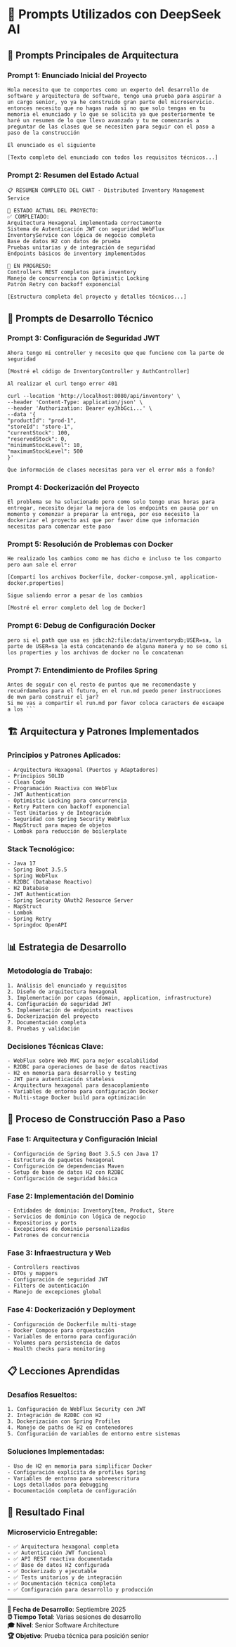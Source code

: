 # 📝 Prompts Utilizados con DeepSeek AI

## 🎯 **Prompts Principales de Arquitectura**

### Prompt 1: Enunciado Inicial del Proyecto
```
Hola necesito que te comportes como un experto del desarrollo de software y arquitectura de software, tengo una prueba para aspirar a un cargo senior, yo ya he construido gran parte del microservicio. entonces necesito que no hagas nada si no que solo tengas en tu memoria el enunciado y lo que se solicita ya que posteriormente te haré un resumen de lo que llevo avanzado y tu me comenzarás a preguntar de las clases que se necesiten para seguir con el paso a paso de la construcción

El enunciado es el siguiente

[Texto completo del enunciado con todos los requisitos técnicos...]
```

### Prompt 2: Resumen del Estado Actual
```
📋 RESUMEN COMPLETO DEL CHAT - Distributed Inventory Management Service

🎯 ESTADO ACTUAL DEL PROYECTO:
✅ COMPLETADO:
Arquitectura Hexagonal implementada correctamente
Sistema de Autenticación JWT con seguridad WebFlux
InventoryService con lógica de negocio completa
Base de datos H2 con datos de prueba
Pruebas unitarias y de integración de seguridad
Endpoints básicos de inventory implementados

🚀 EN PROGRESO:
Controllers REST completos para inventory
Manejo de concurrencia con Optimistic Locking
Patrón Retry con backoff exponencial

[Estructura completa del proyecto y detalles técnicos...]
```

## 🔧 **Prompts de Desarrollo Técnico**

### Prompt 3: Configuración de Seguridad JWT
```
Ahora tengo mi controller y necesito que que funcione con la parte de seguridad

[Mostré el código de InventoryController y AuthController]

Al realizar el curl tengo error 401

curl --location 'http://localhost:8080/api/inventory' \
--header 'Content-Type: application/json' \
--header 'Authorization: Bearer eyJhbGci...' \
--data '{
"productId": "prod-1",
"storeId": "store-1",
"currentStock": 100,
"reservedStock": 0,
"minimumStockLevel": 10,
"maximumStockLevel": 500
}'

Que información de clases necesitas para ver el error más a fondo?
```

### Prompt 4: Dockerización del Proyecto
```
El problema se ha solucionado pero como solo tengo unas horas para entregar, necesito dejar la mejora de los endpoints en pausa por un momento y comenzar a preparar la entrega, por eso necesito la dockerizar el proyecto así que por favor dime que información necesitas para comenzar este paso
```

### Prompt 5: Resolución de Problemas con Docker
```
He realizado los cambios como me has dicho e incluso te los comparto pero aun sale el error

[Compartí los archivos Dockerfile, docker-compose.yml, application-docker.properties]

Sigue saliendo error a pesar de los cambios

[Mostré el error completo del log de Docker]
```

### Prompt 6: Debug de Configuración Docker
```
pero si el path que usa es jdbc:h2:file:data/inventorydb;USER=sa, la parte de USER=sa la está concatenando de alguna manera y no se como si los properties y los archivos de docker no lo concatenan
```

### Prompt 7: Entendimiento de Profiles Spring
```
Antes de seguir con el resto de puntos que me recomendaste y recuérdamelos para el futuro, en el run.md puedo poner instrucciones de mvn para construir el jar?
Si me vas a compartir el run.md por favor coloca caracters de escaape a los ```
```

## 🏗️ **Arquitectura y Patrones Implementados**

### Principios y Patrones Aplicados:
```
- Arquitectura Hexagonal (Puertos y Adaptadores)
- Principios SOLID
- Clean Code
- Programación Reactiva con WebFlux
- JWT Authentication
- Optimistic Locking para concurrencia
- Retry Pattern con backoff exponencial
- Test Unitarios y de Integración
- Seguridad con Spring Security WebFlux
- MapStruct para mapeo de objetos
- Lombok para reducción de boilerplate
```

### Stack Tecnológico:
```
- Java 17
- Spring Boot 3.5.5
- Spring WebFlux
- R2DBC (Database Reactivo)
- H2 Database
- JWT Authentication
- Spring Security OAuth2 Resource Server
- MapStruct
- Lombok
- Spring Retry
- Springdoc OpenAPI
```

## 📊 **Estrategia de Desarrollo**

### Metodología de Trabajo:
```
1. Análisis del enunciado y requisitos
2. Diseño de arquitectura hexagonal
3. Implementación por capas (domain, application, infrastructure)
4. Configuración de seguridad JWT
5. Implementación de endpoints reactivos
6. Dockerización del proyecto
7. Documentación completa
8. Pruebas y validación
 ```

### Decisiones Técnicas Clave:
```
- WebFlux sobre Web MVC para mejor escalabilidad
- R2DBC para operaciones de base de datos reactivas
- H2 en memoria para desarrollo y testing
- JWT para autenticación stateless
- Arquitectura hexagonal para desacoplamiento
- Variables de entorno para configuración Docker
- Multi-stage Docker build para optimización
```

## 🚀 **Proceso de Construcción Paso a Paso**

### Fase 1: Arquitectura y Configuración Inicial
```
- Configuración de Spring Boot 3.5.5 con Java 17
- Estructura de paquetes hexagonal
- Configuración de dependencias Maven
- Setup de base de datos H2 con R2DBC
- Configuración de seguridad básica
```

### Fase 2: Implementación del Dominio
```
- Entidades de dominio: InventoryItem, Product, Store
- Servicios de dominio con lógica de negocio
- Repositorios y ports
- Excepciones de dominio personalizadas
- Patrones de concurrencia
```

### Fase 3: Infraestructura y Web
```
- Controllers reactivos
- DTOs y mappers
- Configuración de seguridad JWT
- Filters de autenticación
- Manejo de excepciones global
```

### Fase 4: Dockerización y Deployment
```
- Configuración de Dockerfile multi-stage
- Docker Compose para orquestación
- Variables de entorno para configuración
- Volumes para persistencia de datos
- Health checks para monitoring
```

## 📋 **Lecciones Aprendidas**

### Desafíos Resueltos:
```
1. Configuración de WebFlux Security con JWT
2. Integración de R2DBC con H2
3. Dockerización con Spring Profiles
4. Manejo de paths de H2 en contenedores
5. Configuración de variables de entorno entre sistemas
 ```

### Soluciones Implementadas:
```
- Uso de H2 en memoria para simplificar Docker
- Configuración explícita de profiles Spring
- Variables de entorno para sobreescritura
- Logs detallados para debugging
- Documentación completa de configuración
```

## 🎯 **Resultado Final**

### Microservicio Entregable:
```
- ✅ Arquitectura hexagonal completa
- ✅ Autenticación JWT funcional
- ✅ API REST reactiva documentada
- ✅ Base de datos H2 configurada
- ✅ Dockerizado y ejecutable
- ✅ Tests unitarios y de integración
- ✅ Documentación técnica completa
- ✅ Configuración para desarrollo y producción
```

---

**📅 Fecha de Desarrollo**: Septiembre 2025  
**⏰ Tiempo Total**: Varias sesiones de desarrollo  
**🎓 Nivel**: Senior Software Architecture  
**🏆 Objetivo**: Prueba técnica para posición senior